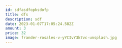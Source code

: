 ```yaml
---
id: sdfasdfopksdofp
title: dfs
description: sdf
date: 2023-01-07T17:05:24.582Z
amount: 3
price: 32
image: frander-rosales-v-yYCIvY3k7vc-unsplash.jpg
---
```

